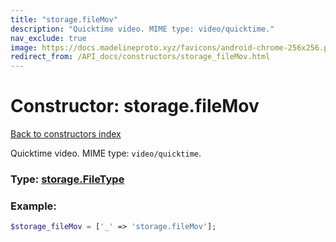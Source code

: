 ```yaml
---
title: "storage.fileMov"
description: "Quicktime video. MIME type: video/quicktime."
nav_exclude: true
image: https://docs.madelineproto.xyz/favicons/android-chrome-256x256.png
redirect_from: /API_docs/constructors/storage_fileMov.html
---
```

# Constructor: storage.fileMov  
[Back to constructors index](index.md)



Quicktime video. MIME type: `video/quicktime`.




### Type: [storage.FileType](../types/storage.FileType.md)


### Example:

```php
$storage_fileMov = ['_' => 'storage.fileMov'];
```  
